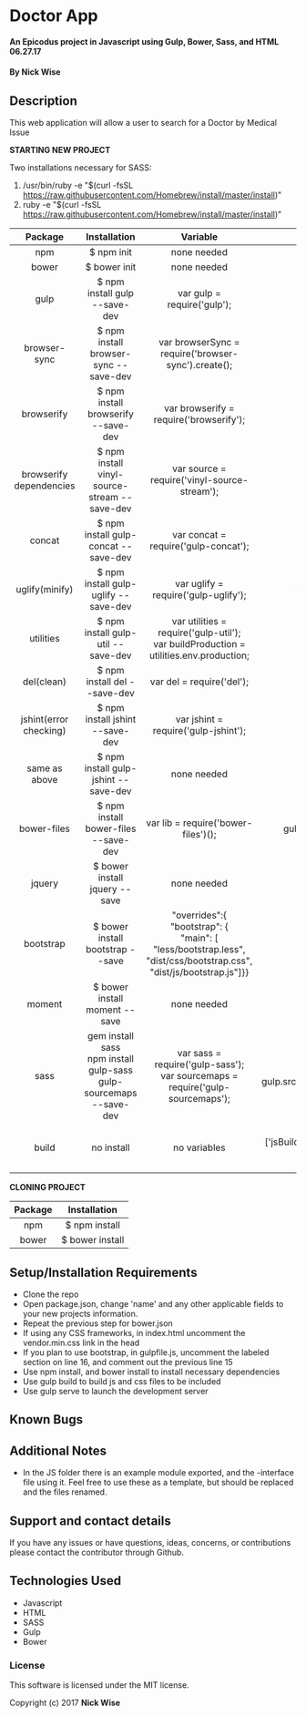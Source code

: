 # Doctor App

#### An Epicodus project in Javascript using Gulp, Bower, Sass, and HTML 06.27.17

#### **By Nick Wise**

## Description

This web application will allow a user to search for a Doctor by Medical Issue 

**STARTING NEW PROJECT**

Two installations necessary for SASS:
1.  /usr/bin/ruby -e "$(curl -fsSL https://raw.githubusercontent.com/Homebrew/install/master/install)"
2.  ruby -e "$(curl -fsSL https://raw.githubusercontent.com/Homebrew/install/master/install)"

| Package | Installation | Variable | Task |
|:---:|:---:|:---:|:---:|
| npm |$ npm init |none needed | none |
| bower |$ bower init |none needed | none |
| gulp |$ npm install gulp --save-dev |var gulp = require('gulp'); | none |
| browser-sync |$ npm install browser-sync --save-dev |var browserSync = require('browser-sync').create(); | none |
| browserify |$ npm install browserify --save-dev|var browserify = require('browserify'); | gulp.task('jsBrowserify', ['concatInterface'], function() {return browserify({ entries: ['./tmp/allConcat.js'] }).bundle().pipe(source('app.js')).pipe(gulp.dest('./build/js'));}); |
| browserify dependencies |$ npm install vinyl-source-stream --save-dev |var source = require('vinyl-source-stream'); | none |
| concat |$ npm install gulp-concat --save-dev |var concat = require('gulp-concat'); | gulp.task('concatInterface', function() {return gulp.src(['./js/*-interface.js']).pipe(concat('allConcat.js')).pipe(gulp.dest('./tmp'));}); |
| uglify(minify) |$ npm install gulp-uglify --save-dev |var uglify = require('gulp-uglify'); | gulp.task("minifyScripts", ["jsBrowserify"], function(){return gulp.src("./build/js/app.js").pipe(uglify()).pipe(gulp.dest("./build/js"));}); |
| utilities |$ npm install gulp-util --save-dev |var utilities = require('gulp-util'); <br> var buildProduction = utilities.env.production; | gulp.task('jsBuild', ['jsBrowserify', 'jshint'], function(){browserSync.reload();});</br>gulp.task('bowerBuild', ['bower'], function(){browserSync.reload();});</br>gulp.task('htmlBuild', function() {browserSync.reload();}); |
| del(clean) |$ npm install del --save-dev |var del = require('del'); | gulp.task("clean", function(){return del(['build', 'tmp']);}); |
| jshint(error checking) |$ npm install jshint --save-dev |var jshint = require('gulp-jshint'); | gulp.task('jshint', function(){return gulp.src(['js/wildcard.js']).pipe(jshint()).pipe(jshint.reporter('default'));}); |
| same as above |$ npm install gulp-jshint --save-dev |none needed | none |
| bower-files |$ npm install bower-files --save-dev |var lib = require('bower-files')(); | gulp.task('bowerCSS', function () {return gulp.src(lib.ext('css').files).pipe(concat('vendor.css')).pipe(gulp.dest('./build/css'));});</br>gulp.task('bowerJS', function () {return gulp.src(lib.ext('js').files).pipe(concat('vendor.min.js')).pipe(uglify()).pipe(gulp.dest('./build/js'));});</br>gulp.task('bower', ['bowerJS', 'bowerCSS']); |
| jquery |$ bower install jquery --save |none needed | reference build task |
| bootstrap |$ bower install bootstrap --save |"overrides":{</br>"bootstrap": {</br>"main": [</br>"less/bootstrap.less", </br>"dist/css/bootstrap.css", </br>"dist/js/bootstrap.js"]}}| reference build task |
| moment |$ bower install moment --save |none needed | reference build task |
| sass | gem install sass </br> npm install gulp-sass gulp-sourcemaps --save-dev | var sass = require('gulp-sass'); </br> var sourcemaps = require('gulp-sourcemaps'); | gulp.task('cssBuild', function() {return gulp.src(['scss/*.scss']).pipe(sourcemaps.init()).pipe(sass()).pipe(sourcemaps.write()).pipe(gulp.dest('./build/css')).pipe(browserSync.stream());}); |
|build | no install | no variables | gulp.task('serve', function() {browserSync.init({server: {baseDir: "./",index: "index.html"}});gulp.watch(['js/wildcard.js'], ['jsBuild']);gulp.watch(['bower.json'], ['bowerBuild']);gulp.watch(['wildcard.html'], ['htmlBuild']);gulp.watch(["scss/wildcard.scss"], ['cssBuild']);});</br>gulp.task('build', ['clean'], function(){if (buildProduction) {gulp.start('minifyScripts');} else {gulp.start('jsBrowserify');}gulp.start('bower');gulp.start('cssBuild');}); |


**CLONING PROJECT**

| Package | Installation |
|:---:|:---:|
| npm |$ npm install |
| bower |$ bower install |

## Setup/Installation Requirements

* Clone the repo
* Open package.json, change 'name' and any other applicable fields to your new projects information.
* Repeat the previous step for bower.json
* If using any CSS frameworks, in index.html uncomment the vendor.min.css link in the head
* If you plan to use bootstrap, in gulpfile.js, uncomment the labeled section on line 16, and comment out the previous line 15
* Use npm install, and bower install to install necessary dependencies
* Use gulp build to build js and css files to be included
* Use gulp serve to launch the development server

## Known Bugs


## Additional Notes
* In the JS folder there is an example module exported, and the -interface file using it. Feel free to use these as a template, but should be replaced and the files renamed.


## Support and contact details

If you have any issues or have questions, ideas, concerns, or contributions please contact the contributor through Github.

## Technologies Used

* Javascript
* HTML
* SASS
* Gulp
* Bower

### License
This software is licensed under the MIT license.

Copyright (c) 2017 **Nick Wise**


